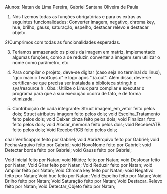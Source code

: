 Alunos: Natan de Lima Pereira, Gabriel Santana Oliveira de Paula

1) Nós fizemos todas as funções obrigatórias e para os extras as seguintes funcionalidades: Converter imagem, negativo, chroma key, hue, brilho, gauss, saturação, espelho, destacar relevo e destacar objeto.

2)Cumprimos com todas as funcionalidades esperadas.

3) Teriamos armazenado os pixels da imagem em matriz, implementado algumas funções, como a de reduzir, converter a imagem sem utilizar o nome como parâmetro, etc.

4) Para compilar o projeto, deve-se digitar (caso seja no terminal do linux), "gcc main.c TwoGuys.c" e logo após "./a.out". Além disso, deve-se certificar-se que precisa ser instalada a biblioteca string.h e sys/resource.h . Obs.: Utilize o Linux para compilar e executar o programa para que a sua execução ocorra de fato, e de forma otimizada.

5) Contribuição de cada integrante:
Struct imagem_em_vetor feito pelos dois;
Struct atributos imagem feito pelos dois;
void Escolha_Tratamento feito pelos dois;
void Deixar_cinza feito pelos dois;
void Finalizar_foto feito pelos dois;
void Alocar_memoria feito pelos dois;
void ReceberATB feito pelos dois;
Void ReceberRGB feito pelos dois;

char Verificappm feito por Gabriel;
void AbrirArquivo feito por Gabriel;
void FecharArquivo feito por Gabriel;
void NovoNome feito por Gabriel;
void Detectar borda feito por Gabriel;
void Gauss feito por Gabriel;

Void Inicial feito por Natan;
void Nitidez feito por Natan;
void Desfocar feito por Natan;
Void Girar feito por Natan;
Void Reduzir feito por Natan;
void Ampliar feito por Natan;
Void Chroma key feito por Natan;
void Negativo feito por Natan;
Void hue feito por Natan;
Void Espelho feito por Natan;
Void Brilho feito por Natan;
Void Saturação feito por Natan;
Void Destacar_Relevo feito por Natan;
Void Detectar_Objeto feito por Natan;